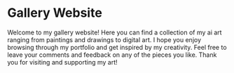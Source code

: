 
# Gallery Website

Welcome to my gallery website! Here you can find a collection of my ai art ranging from paintings and drawings to digital art. I hope you enjoy browsing through my portfolio and get inspired by my creativity. Feel free to leave your comments and feedback on any of the pieces you like. Thank you for visiting and supporting my art!

